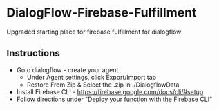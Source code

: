 # DialogFlow-Firebase-Fulfillment
Upgraded starting place for firebase fulfillment for dialogflow

## Instructions
- Goto dialogflow - create your agent
  - Under Agent settings, click Export/Import tab
  - Restore From Zip & Select the .zip in ./DialogflowData 
- Install Firebase CLI - https://firebase.google.com/docs/cli/#setup
- Follow directions under "Deploy your function with the Firebase CLI"
